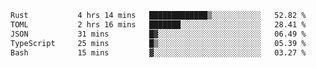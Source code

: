 <!--START_SECTION:waka-->

```txt
Rust           4 hrs 14 mins   █████████████▒░░░░░░░░░░░   52.82 %
TOML           2 hrs 16 mins   ███████░░░░░░░░░░░░░░░░░░   28.41 %
JSON           31 mins         █▓░░░░░░░░░░░░░░░░░░░░░░░   06.49 %
TypeScript     25 mins         █▒░░░░░░░░░░░░░░░░░░░░░░░   05.39 %
Bash           15 mins         ▓░░░░░░░░░░░░░░░░░░░░░░░░   03.27 %
```

<!--END_SECTION:waka-->